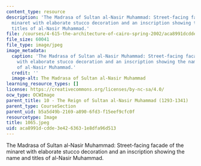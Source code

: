 ```yaml
---
content_type: resource
description: 'The Madrasa of Sultan al-Nasir Muhammad: Street-facing facade of the
  minaret with elaborate stucco decoration and an inscription showing the name and
  titles of al-Nasir Muhammad.'
file: /courses/4-615-the-architecture-of-cairo-spring-2002/aca8991dcdde3e4263631e8dfa96d513_1065.jpeg
file_size: 60041
file_type: image/jpeg
image_metadata:
  caption: 'The Madrasa of Sultan al-Nasir Muhammad: Street-facing facade of the minaret
    with elaborate stucco decoration and an inscription showing the name and titles
    of al-Nasir Muhammad.'
  credit: ''
  image-alt: The Madrasa of Sultan al-Nasir Muhammad
learning_resource_types: []
license: https://creativecommons.org/licenses/by-nc-sa/4.0/
ocw_type: OCWImage
parent_title: 10 - The Reign of Sultan al-Nasir Muhammad (1293-1341)
parent_type: CourseSection
parent_uid: b5a5d49b-2169-a890-6fd3-f15eef9cfc0f
resourcetype: Image
title: 1065.jpeg
uid: aca8991d-cdde-3e42-6363-1e8dfa96d513
---
```

The Madrasa of Sultan al-Nasir Muhammad: Street-facing facade of the minaret with elaborate stucco decoration and an inscription showing the name and titles of al-Nasir Muhammad.